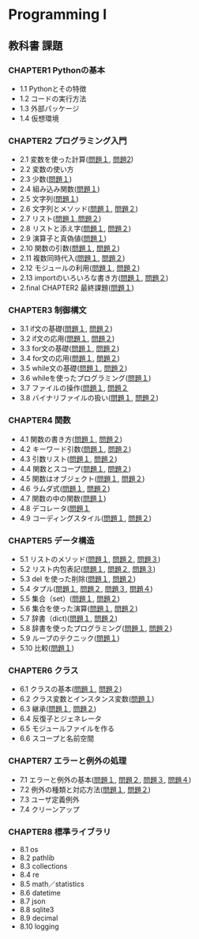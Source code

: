# Programming I

## 教科書 課題

### CHAPTER1 Pythonの基本
* 1.1 Pythonとその特徴
* 1.2 コードの実行方法
* 1.3 外部パッケージ
* 1.4 仮想環境

### CHAPTER2 プログラミング入門
* 2.1 変数を使った計算([問題１](CHAPTER02/Q2_1_1.py), [問題2](CHAPTER02/Q2_1_2.py))
* 2.2 変数の使い方 
* 2.3 少数([問題１](CHAPTER02/Q2_3_1.py))
* 2.4 組み込み関数([問題１](CHAPTER02/Q2_4_1.py)) 
* 2.5 文字列([問題１](CHAPTER02/Q2_5_2.py)) 
* 2.6 文字列とメソッド([問題１](CHAPTER02/Q2_6_1.py), [問題２](CHAPTER02/Q2_6_2.py)) 
* 2.7 リスト([問題１](CHAPTER02/Q2_7_1.py),[問題２](CHAPTER02/Q2_7_2.py)) 
* 2.8 リストと添え字([問題１](CHAPTER02/Q2_8_1.py), [問題２](CHAPTER02/Q2_8_2.py)) 
* 2.9 演算子と真偽値([問題１](CHAPTER02/Q2_9_1.py)) 
* 2.10 関数の引数([問題１](CHAPTER02/Q2_10_1_.py), [問題２](CHAPTER02/Q2_10_2_.py)) 
* 2.11 複数同時代入([問題１](CHAPTER02/Q2_11_1.py), [問題２](CHAPTER02/Q2_11_2.py)) 
* 2.12 モジュールの利用([問題１](CHAPTER02/Q2_12_1.py), [問題２](CHAPTER02/Q2_12_2.py)) 
* 2.13 importのいろいろな書き方([問題１](CHAPTER02/Q2_13_1.py), [問題２](CHAPTER02/Q2_13_2.py))
* 2.final CHAPTER2 最終課題([問題１](CHAPTER02/Q2_final.py))


### CHAPTER3 制御構文
* 3.1 if文の基礎([問題１](CHAPTER03/Q3_1_1.py), [問題２](CHAPTER03/Q3_1_2.py))
* 3.2 if文の応用([問題１](CHAPTER03/Q3_2.py), [問題２](CHAPTER03/Q3_2_2.py))
* 3.3 for文の基礎([問題１](CHAPTER03/Q3_3_1.py), [問題２](CHAPTER03/Q3_3_2.py))
* 3.4 for文の応用([問題１](CHAPTER03/Q3_4_1.py), [問題２](CHAPTER03/Q3_4_2.py))
* 3.5 while文の基礎([問題１](CHAPTER03/Q3_5_1.py), [問題２](CHAPTER03/Q3_5_2.py))
* 3.6 whileを使ったプログラミング([問題１](CHAPTER03/Q3_6_1.py))
* 3.7 ファイルの操作([問題１](CHAPTER03/Q3_7_1.py), [問題２](CHAPTER03/Q3_7_2.py) 
* 3.8 バイナリファイルの扱い([問題１](CHAPTER03/Q3_8_1.py), [問題２](CHAPTER03/Q3_8_2.py))

### CHAPTER4 関数
* 4.1 関数の書き方([問題１](CHAPTER04/Q4_1_1.py), [問題２](CHAPTER04/Q4_1_2.py))
* 4.2 キーワード引数([問題１](CHAPTER04/Q4_2_1.py), [問題２](CHAPTER04/Q4_2_2.py))
* 4.3 引数リスト([問題１](CHAPTER04/Q4_3_1.py), [問題２](CHAPTER04/Q4_3_2.py))
* 4.4 関数とスコープ([問題１](CHAPTER04/Q4_4_1.py), [問題２](CHAPTER04/Q4_4_2.py))
* 4.5 関数はオブジェクト([問題１](CHAPTER04/Q4_5_1.py), [問題２](CHAPTER04/Q4_5_2.py))
* 4.6 ラムダ式([問題１](CHAPTER04/Q4_6_1.py), [問題２](CHAPTER04/Q4_6_2.py))
* 4.7 関数の中の関数([問題１](CHAPTER04/Q4_7_1.py))
* 4.8 デコレータ([問題１](CHAPTER04/Q4_8_1.py)
* 4.9 コーディングスタイル([問題１](CHAPTER04/Q4_9_1.py), [問題２](CHAPTER04/Q4_9_2.py))

### CHAPTER5 データ構造
* 5.1 リストのメソッド([問題１](CHAPTER05/Q5_1_1.py), [問題２](CHAPTER05/Q5_1_2.py), [問題３](CHAPTER05/Q5_1_3.py))
* 5.2 リスト内包表記([問題１](CHAPTER05/Q5_2_1.py), [問題２](CHAPTER05/Q5_2_2.py), [問題３](CHAPTER05/Q5_2_3.py))
* 5.3 del を使った削除([問題１](CHAPTER05/Q5_3_1.py), [問題２](CHAPTER05/Q5_3_2.py))
* 5.4 タプル([問題１](CHAPTER05/Q5_4_1.py), [問題２](CHAPTER05/Q5_4_2.py), [問題３](CHAPTER05/Q5_4_3.py), [問題４](CHAPTER05/Q5_4_4.py))
* 5.5 集合（set）([問題１](CHAPTER05/Q5_5_1.py), [問題２](CHAPTER05/Q5_5_2.py))
* 5.6 集合を使った演算([問題１](CHAPTER05/Q5_6_1.py), [問題２](CHAPTER05/Q5_6_2.py))
* 5.7 辞書（dict)([問題１](CHAPTER05/Q5_7_1.py), [問題２](CHAPTER05/Q5_7_2.py))
* 5.8 辞書を使ったプログラミング([問題１](CHAPTER05/Q5_8_1.py), [問題２](CHAPTER05/Q5_8_2.py))
* 5.9 ループのテクニック([問題１](CHAPTER05/Q5_9_1.py))
* 5.10 比較([問題１](CHAPTER05/Q5_10_1.py))

### CHAPTER6 クラス
* 6.1 クラスの基本([問題１](CHAPTER06/Q6_1_1.py), [問題２](CHAPTER06/Q6_1_2.py))
* 6.2 クラス変数とインスタンス変数([問題１](CHAPTER06/Q6_2_1.py))
* 6.3 継承([問題１](CHAPTER06/Q6_3_1.py), [問題２](CHAPTER06/Q6_3_2.py))
* 6.4 反復子とジェネレータ
* 6.5 モジュールファイルを作る
* 6.6 スコープと名前空間

### CHAPTER7 エラーと例外の処理
* 7.1 エラーと例外の基本([問題１](CHAPTER07/Q7_1_1.py), [問題２](CHAPTER07/Q7_1_2.py), [問題３](CHAPTER07/Q7_1_3.py), [問題４](CHAPTER07/Q7_1_4.py))
* 7.2 例外の種類と対応方法([問題１](CHAPTER07/Q7_2_1.py), [問題２](CHAPTER07/Q7_2_2.py))
* 7.3 ユーザ定義例外
* 7.4 クリーンアップ

### CHAPTER8 標準ライブラリ
* 8.1 os
* 8.2 pathlib
* 8.3 collections
* 8.4 re
* 8.5 math／statistics
* 8.6 datetime
* 8.7 json
* 8.8 sqlite3
* 8.9 decimal
* 8.10 logging 
